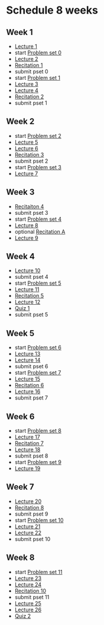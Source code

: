 # Schedule 8 weeks

## Week 1

 - [Lecture 1](/lectures/lecture-1)
 - start [Problem set 0](/problem-sets/problem-set-0)
 - [Lecture 2](/lectures/lecture-2)
 - [Recitation 1](/recitations/recitation-1)
 - submit pset 0
 - start [Problem set 1](/problem-sets/problem-set-1)
 - [Lecture 3](/lectures/lecture-3)
 - [Lecture 4](/lectures/lecture-4)
 - [Recitation 2](/recitations/recitation-2)
 - submit pset 1

## Week 2

 - start [Problem set 2](/problem-sets/problem-set-2)
 - [Lecture 5](/lectures/lecture-5)
 - [Lecture 6](/lectures/lecture-6)
 - [Recitation 3](/recitations/recitation-3)
 - submit pset 2
 - start [Problem set 3](/problem-sets/problem-set-3)
 - [Lecture 7](/lectures/lecture-7)

## Week 3

 - [Recitaiton 4](/recitations/recitation-4)
 - submit pset 3
 - start [Problem set 4](/problem-sets/problem-set-4)
 - [Lecture 8](/lectures/lecture-8)
 - optional [Recitation A](/recitations/recitation-a)
 - [Lecture 9](/lectures/lecture-9)

## Week 4

 - [Lecture 10](/lectures/lecture-10)
 - submit pset 4
 - start [Problem set 5](/problem-sets/problem-set-5)
 - [Lecture 11](/lectures/lecture-11)
 - [Recitation 5](/recitations/recitation-5)
 - [Lecture 12](/lectures/lecture-12)
 - [Quiz 1](/quizzes/quiz-1)
 - submit pset 5
 
## Week 5

 - start [Problem set 6](/problem-sets/problem-set-6)
 - [Lecture 13](/lectures/lecture-13)
 - [Lecture 14](/lectures/lecture-14)
 - submit pset 6
 - start [Problem set 7](/problem-sets/problem-set-7)
 - [Lecture 15](/lectures/lecture-15)
 - [Recitation 6](/recitations/recitation-6)
 - [Lecture 16](/lectures/lecture-16)
 - submit pset 7

## Week 6

 - start [Problem set 8](/problem-sets/problem-set-8)
 - [Lecture 17](/lectures/lecture-17)
 - [Recitation 7](/recitations/recitation-7)
 - [Lecture 18](/lectures/lecture-18)
 - submit pset 8
 - start [Problem set 9](/problem-sets/problem-set-9)
 - [Lecture 19](/lectures/lecture-19)

## Week 7

 - [Lecture 20](/lectures/lecture-20)
 - [Recitation 8](/recitations/recitation-8)
 - submit pset 9
 - start [Problem set 10](/problem-sets/problem-set-10)
 - [Lecture 21](/lectures/lecture-21)
 - [Lecture 22](/lectures/lecture-22)
 - submit pset 10

## Week 8

 - start [Problem set 11](/problem-sets/problem-set-11)
 - [Lecture 23](/lectures/lecture-23)
 - [Lecture 24](/lectures/lecture-24)
 - [Recitation 10](/recitations/recitation-10)
 - submit pset 11
 - [Lecture 25](/lectures/lecture-25)
 - [Lecture 26](/lectures/lecture-26)
 - [Quiz 2](/quizzes/quiz-2)
